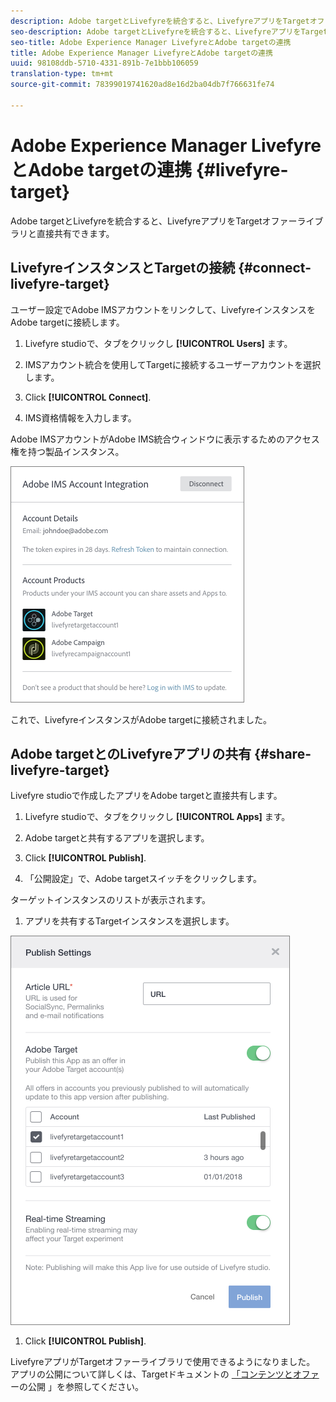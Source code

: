 ```yaml
---
description: Adobe targetとLivefyreを統合すると、LivefyreアプリをTargetオファーライブラリと直接共有できます。
seo-description: Adobe targetとLivefyreを統合すると、LivefyreアプリをTargetオファーライブラリと直接共有できます。
seo-title: Adobe Experience Manager LivefyreとAdobe targetの連携
title: Adobe Experience Manager LivefyreとAdobe targetの連携
uuid: 98108ddb-5710-4331-891b-7e1bbb106059
translation-type: tm+mt
source-git-commit: 78399019741620ad8e16d2ba04db7f766631fe74

---
```


# Adobe Experience Manager LivefyreとAdobe targetの連携 {#livefyre-target}

Adobe targetとLivefyreを統合すると、LivefyreアプリをTargetオファーライブラリと直接共有できます。

## LivefyreインスタンスとTargetの接続 {#connect-livefyre-target}

ユーザー設定でAdobe IMSアカウントをリンクして、LivefyreインスタンスをAdobe targetに接続します。

1. Livefyre studioで、タブをクリックし **[!UICONTROL Users]** ます。

1. IMSアカウント統合を使用してTargetに接続するユーザーアカウントを選択します。

1. Click **[!UICONTROL Connect]**.

1. IMS資格情報を入力します。

Adobe IMSアカウントがAdobe IMS統合ウィンドウに表示するためのアクセス権を持つ製品インスタンス。

![](assets/livefyre-target-connect.png)

これで、LivefyreインスタンスがAdobe targetに接続されました。

## Adobe targetとのLivefyreアプリの共有 {#share-livefyre-target}

Livefyre studioで作成したアプリをAdobe targetと直接共有します。

1. Livefyre studioで、タブをクリックし **[!UICONTROL Apps]** ます。

1. Adobe targetと共有するアプリを選択します。

1. Click **[!UICONTROL Publish]**.

1. 「公開設定」で、Adobe targetスイッチをクリックします。

ターゲットインスタンスのリストが表示されます。

1. アプリを共有するTargetインスタンスを選択します。

![](assets/livefyre-target-publish.png)

1. Click  **[!UICONTROL Publish]**.

LivefyreアプリがTargetオファーライブラリで使用できるようになりました。 アプリの公開について詳しくは、Targetドキュメントの [「コンテンツとオファ](/help/using/c-library/t-publish-content.md) ーの公開 [](https://marketing.adobe.com/resources/help/en_US/target/target/c_manage_content.html) 」を参照してください。